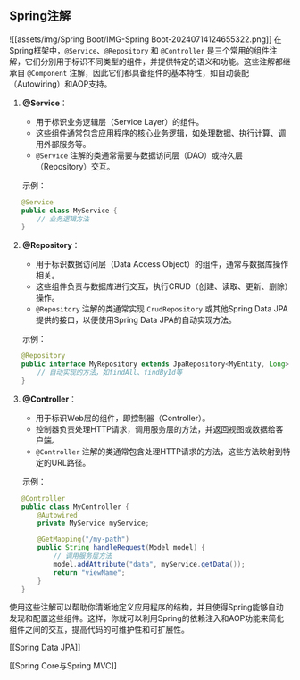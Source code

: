 ## Spring注解
![[assets/img/Spring Boot/IMG-Spring Boot-20240714124655322.png]]
 在Spring框架中，`@Service`、`@Repository` 和 `@Controller` 是三个常用的组件注解，它们分别用于标识不同类型的组件，并提供特定的语义和功能。这些注解都继承自 `@Component` 注解，因此它们都具备组件的基本特性，如自动装配（Autowiring）和AOP支持。

1. **@Service**：
   - 用于标识业务逻辑层（Service Layer）的组件。
   - 这些组件通常包含应用程序的核心业务逻辑，如处理数据、执行计算、调用外部服务等。
   - `@Service` 注解的类通常需要与数据访问层（DAO）或持久层（Repository）交互。

   示例：
```java
   @Service
   public class MyService {
       // 业务逻辑方法
   }
   ```

2. **@Repository**：
   - 用于标识数据访问层（Data Access Object）的组件，通常与数据库操作相关。
   - 这些组件负责与数据库进行交互，执行CRUD（创建、读取、更新、删除）操作。
   - `@Repository` 注解的类通常实现 `CrudRepository` 或其他Spring Data JPA提供的接口，以便使用Spring Data JPA的自动实现方法。

   示例：
```java
   @Repository
   public interface MyRepository extends JpaRepository<MyEntity, Long> {
       // 自动实现的方法，如findAll、findById等
   }
   ```

3. **@Controller**：
   - 用于标识Web层的组件，即控制器（Controller）。
   - 控制器负责处理HTTP请求，调用服务层的方法，并返回视图或数据给客户端。
   - `@Controller` 注解的类通常包含处理HTTP请求的方法，这些方法映射到特定的URL路径。

   示例：
```java
   @Controller
   public class MyController {
       @Autowired
       private MyService myService;

       @GetMapping("/my-path")
       public String handleRequest(Model model) {
           // 调用服务层方法
           model.addAttribute("data", myService.getData());
           return "viewName";
       }
   }
   ```

使用这些注解可以帮助你清晰地定义应用程序的结构，并且使得Spring能够自动发现和配置这些组件。这样，你就可以利用Spring的依赖注入和AOP功能来简化组件之间的交互，提高代码的可维护性和可扩展性。

[[Spring Data JPA]]





[[Spring Core与Spring MVC]]